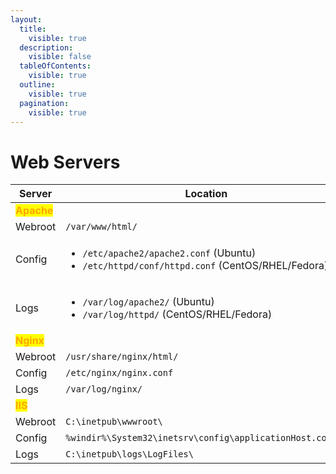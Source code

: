 ```yaml
---
layout:
  title:
    visible: true
  description:
    visible: false
  tableOfContents:
    visible: true
  outline:
    visible: true
  pagination:
    visible: true
---
```


# Web Servers

<table><thead><tr><th width="122">Server</th><th>Location</th></tr></thead><tbody><tr><td><mark style="color:orange;"><strong>Apache</strong></mark></td><td></td></tr><tr><td>Webroot</td><td><code>/var/www/html/</code></td></tr><tr><td>Config</td><td><ul><li><code>/etc/apache2/apache2.conf</code> (Ubuntu)</li><li><code>/etc/httpd/conf/httpd.conf</code> (CentOS/RHEL/Fedora)</li></ul></td></tr><tr><td>Logs</td><td><ul><li><code>/var/log/apache2/</code> (Ubuntu)</li><li><code>/var/log/httpd/</code> (CentOS/RHEL/Fedora)</li></ul></td></tr><tr><td><mark style="color:orange;"><strong>Nginx</strong></mark></td><td></td></tr><tr><td>Webroot</td><td><code>/usr/share/nginx/html/</code></td></tr><tr><td>Config</td><td><code>/etc/nginx/nginx.conf</code></td></tr><tr><td>Logs</td><td><code>/var/log/nginx/</code></td></tr><tr><td><mark style="color:orange;"><strong>IIS</strong></mark></td><td></td></tr><tr><td>Webroot</td><td><code>C:\inetpub\wwwroot\</code></td></tr><tr><td>Config</td><td><code>%windir%\System32\inetsrv\config\applicationHost.config</code></td></tr><tr><td>Logs</td><td><code>C:\inetpub\logs\LogFiles\</code></td></tr></tbody></table>
